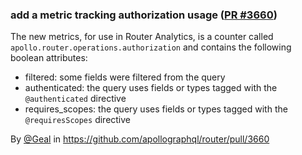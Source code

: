 ### add a metric tracking authorization usage ([PR #3660](https://github.com/apollographql/router/pull/3660))

The new metrics, for use in Router Analytics, is a counter called `apollo.router.operations.authorization`
and contains the following boolean attributes:
- filtered: some fields were filtered from the query
- authenticated: the query uses fields or types tagged with the `@authenticated` directive
- requires_scopes: the query uses fields or types tagged with the `@requiresScopes` directive

By [@Geal](https://github.com/Geal) in https://github.com/apollographql/router/pull/3660